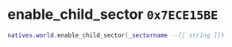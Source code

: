 # enable_child_sector `0x7ECE15BE`

```lua
natives.world.enable_child_sector(_sectorname --[[ string ]])
```